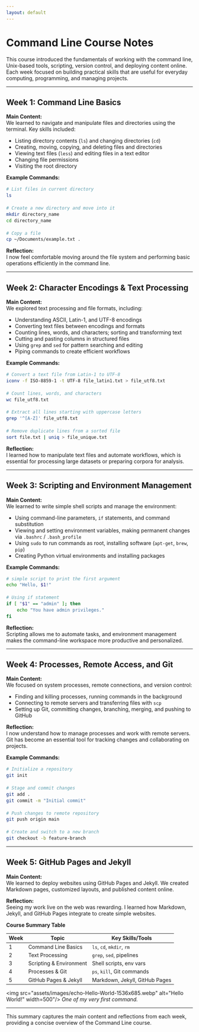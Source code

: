 ```yaml
---
layout: default
---
```


# Command Line Course Notes

This course introduced the fundamentals of working with the command line, Unix-based tools, scripting, version control, and deploying content online. Each week focused on building practical skills that are useful for everyday computing, programming, and managing projects.

---

## Week 1: Command Line Basics

**Main Content:**  
We learned to navigate and manipulate files and directories using the terminal. Key skills included:  

- Listing directory contents (`ls`) and changing directories (`cd`)  
- Creating, moving, copying, and deleting files and directories  
- Viewing text files (`less`) and editing files in a text editor  
- Changing file permissions  
- Visiting the root directory

**Example Commands:**

```bash
# List files in current directory
ls

# Create a new directory and move into it
mkdir directory_name
cd directory_name

# Copy a file
cp ~/Documents/example.txt .
```

**Reflection:**  
I now feel comfortable moving around the file system and performing basic operations efficiently in the command line.

---

## Week 2: Character Encodings & Text Processing

**Main Content:**  
We explored text processing and file formats, including:  

- Understanding ASCII, Latin-1, and UTF-8 encodings  
- Converting text files between encodings and formats  
- Counting lines, words, and characters; sorting and transforming text  
- Cutting and pasting columns in structured files  
- Using `grep` and `sed` for pattern searching and editing  
- Piping commands to create efficient workflows  

**Example Commands:**
```bash
# Convert a text file from Latin-1 to UTF-8
iconv -f ISO-8859-1 -t UTF-8 file_latin1.txt > file_utf8.txt

# Count lines, words, and characters
wc file_utf8.txt

# Extract all lines starting with uppercase letters
grep '^[A-Z]' file_utf8.txt

# Remove duplicate lines from a sorted file
sort file.txt | uniq > file_unique.txt
```

**Reflection:**  
I learned how to manipulate text files and automate workflows, which is essential for processing large datasets or preparing corpora for analysis.

---

## Week 3: Scripting and Environment Management

**Main Content:**  
We learned to write simple shell scripts and manage the environment:  

- Using command-line parameters, `if` statements, and command substitution  
- Viewing and setting environment variables, making permanent changes via `.bashrc` / `.bash_profile`  
- Using `sudo` to run commands as root, installing software (`apt-get`, `brew`, `pip`)  
- Creating Python virtual environments and installing packages  

**Example Commands:**
```bash
# simple script to print the first argument
echo "Hello, $1!"

# Using if statement
if [ "$1" == "admin" ]; then
    echo "You have admin privileges."
fi
```

**Reflection:**  
Scripting allows me to automate tasks, and environment management makes the command-line workspace more productive and personalized.

---

## Week 4: Processes, Remote Access, and Git

**Main Content:**  
We focused on system processes, remote connections, and version control:  

- Finding and killing processes, running commands in the background  
- Connecting to remote servers and transferring files with `scp`  
- Setting up Git, committing changes, branching, merging, and pushing to GitHub  

**Reflection:**  
I now understand how to manage processes and work with remote servers. Git has become an essential tool for tracking changes and collaborating on projects.

**Example Commands:**
```bash
# Initialize a repository
git init

# Stage and commit changes
git add .
git commit -m "Initial commit"

# Push changes to remote repository
git push origin main

# Create and switch to a new branch
git checkout -b feature-branch
```

---

## Week 5: GitHub Pages and Jekyll

**Main Content:**  
We learned to deploy websites using GitHub Pages and Jekyll. We created Markdown pages, customized layouts, and published content online.  

**Reflection:**  
Seeing my work live on the web was rewarding. I learned how Markdown, Jekyll, and GitHub Pages integrate to create simple websites.

**Course Summary Table**

| Week | Topic                         | Key Skills/Tools               |
|------|-------------------------------|--------------------------------|
| 1    | Command Line Basics           | `ls`, `cd`, `mkdir`, `rm`     |
| 2    | Text Processing               | `grep`, `sed`, pipelines      |
| 3    | Scripting & Environment       | Shell scripts, env vars        |
| 4    | Processes & Git               | `ps`, `kill`, Git commands     |
| 5    | GitHub Pages & Jekyll         | Markdown, Jekyll, GitHub Pages |

  
<img src="assets/images/echo-Hello-World-1536x685.webp" alt="Hello World!" width=500"/>
*One of my very first command.*

---

This summary captures the main content and reflections from each week, providing a concise overview of the Command Line course.

